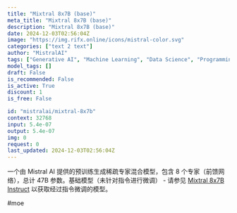 ```yaml
---
title: "Mixtral 8x7B (base)"
meta_title: "Mixtral 8x7B (base)"
description: "Mixtral 8x7B (base)"
date: 2024-12-03T02:56:04Z
image: "https://img.rifx.online/icons/mistral-color.svg"
categories: ["text 2 text"]
author: "MistralAI"
tags: ["Generative AI", "Machine Learning", "Data Science", "Programming", "Technology/Web"]
model_tags: []
draft: False
is_recommended: False
is_active: True
discount: 1
is_free: False

id: "mistralai/mixtral-8x7b"
context: 32768
input: 5.4e-07
output: 5.4e-07
img: 0
request: 0
last_updated: 2024-12-03T02:56:04Z
---
```


一个由 Mistral AI 提供的预训练生成稀疏专家混合模型，包含 8 个专家（前馈网络），总计 47B 参数。基础模型（未针对指令进行微调） - 请参见 [Mixtral 8x7B Instruct](/mistralai/mixtral-8x7b-instruct) 以获取经过指令微调的模型。

#moe

